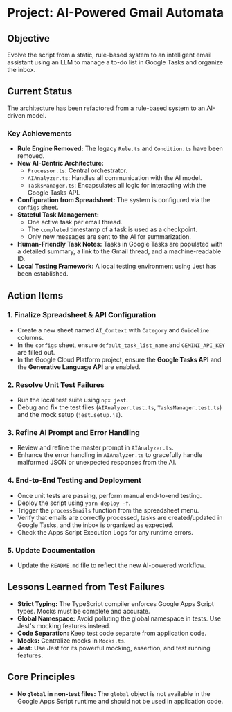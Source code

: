 # Project: AI-Powered Gmail Automata

## Objective
Evolve the script from a static, rule-based system to an intelligent email assistant using an LLM to manage a to-do list in Google Tasks and organize the inbox.

## Current Status
The architecture has been refactored from a rule-based system to an AI-driven model.

### Key Achievements
- **Rule Engine Removed:** The legacy `Rule.ts` and `Condition.ts` have been removed.
- **New AI-Centric Architecture:**
    - `Processor.ts`: Central orchestrator.
    - `AIAnalyzer.ts`: Handles all communication with the AI model.
    - `TasksManager.ts`: Encapsulates all logic for interacting with the Google Tasks API.
- **Configuration from Spreadsheet:** The system is configured via the `configs` sheet.
- **Stateful Task Management:**
    - One active task per email thread.
    - The `completed` timestamp of a task is used as a checkpoint.
    - Only new messages are sent to the AI for summarization.
- **Human-Friendly Task Notes:** Tasks in Google Tasks are populated with a detailed summary, a link to the Gmail thread, and a machine-readable ID.
- **Local Testing Framework:** A local testing environment using Jest has been established.

## Action Items

### 1. Finalize Spreadsheet & API Configuration
- Create a new sheet named `AI_Context` with `Category` and `Guideline` columns.
- In the `configs` sheet, ensure `default_task_list_name` and `GEMINI_API_KEY` are filled out.
- In the Google Cloud Platform project, ensure the **Google Tasks API** and the **Generative Language API** are enabled.

### 2. Resolve Unit Test Failures
- Run the local test suite using `npx jest`.
- Debug and fix the test files (`AIAnalyzer.test.ts`, `TasksManager.test.ts`) and the mock setup (`jest.setup.js`).

### 3. Refine AI Prompt and Error Handling
- Review and refine the master prompt in `AIAnalyzer.ts`.
- Enhance the error handling in `AIAnalyzer.ts` to gracefully handle malformed JSON or unexpected responses from the AI.

### 4. End-to-End Testing and Deployment
- Once unit tests are passing, perform manual end-to-end testing.
- Deploy the script using `yarn deploy -f`.
- Trigger the `processEmails` function from the spreadsheet menu.
- Verify that emails are correctly processed, tasks are created/updated in Google Tasks, and the inbox is organized as expected.
- Check the Apps Script Execution Logs for any runtime errors.

### 5. Update Documentation
- Update the `README.md` file to reflect the new AI-powered workflow.

## Lessons Learned from Test Failures

- **Strict Typing:** The TypeScript compiler enforces Google Apps Script types. Mocks must be complete and accurate.
- **Global Namespace:** Avoid polluting the global namespace in tests. Use Jest's mocking features instead.
- **Code Separation:** Keep test code separate from application code.
- **Mocks:** Centralize mocks in `Mocks.ts`.
- **Jest:** Use Jest for its powerful mocking, assertion, and test running features.

## Core Principles

- **No `global` in non-test files:** The `global` object is not available in the Google Apps Script runtime and should not be used in application code.
